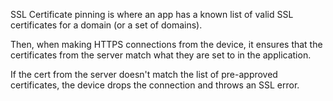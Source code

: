 

SSL Certificate pinning is where an app has a known list of valid SSL certificates for a domain (or a set of domains).

Then, when making HTTPS connections from the device, it ensures that the certificates from the server match what they are set to in the application. 

If the cert from the server doesn't match the list of pre-approved certificates, the device drops the connection and throws an SSL error.


